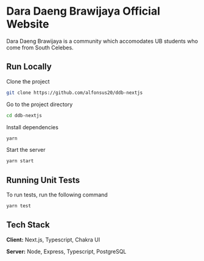 
# Dara Daeng Brawijaya Official Website

Dara Daeng Brawijaya is a community which accomodates UB students who come from South Celebes.



## Run Locally

Clone the project

```bash
git clone https://github.com/alfonsus20/ddb-nextjs
```

Go to the project directory

```bash
cd ddb-nextjs
```

Install dependencies

```bash
yarn
```

Start the server

```bash
yarn start
```


## Running Unit Tests

To run tests, run the following command

```bash
yarn test
```


## Tech Stack

**Client:** Next.js, Typescript, Chakra UI

**Server:** Node, Express, Typescript, PostgreSQL


